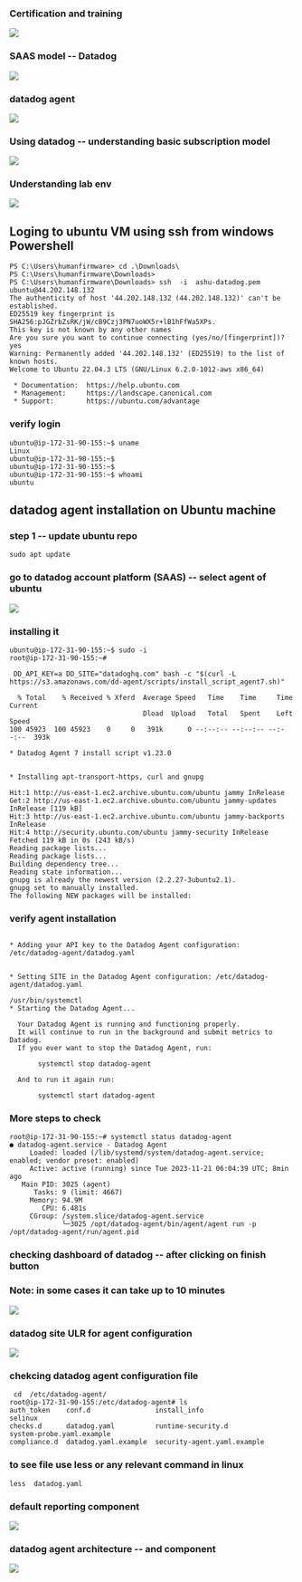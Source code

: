 ### Certification and training 

<img src="cert.png">

### SAAS model -- Datadog 

<img src="saas.png">

### datadog agent 

<img src="agent.png">

### Using datadog -- understanding basic subscription model 

<img src="model.png">

### Understanding lab env 

<img src="lab.png">


## Loging to ubuntu VM using ssh from windows Powershell

```
PS C:\Users\humanfirmware> cd .\Downloads\
PS C:\Users\humanfirmware\Downloads>
PS C:\Users\humanfirmware\Downloads> ssh  -i  ashu-datadog.pem   ubuntu@44.202.148.132
The authenticity of host '44.202.148.132 (44.202.148.132)' can't be established.
ED25519 key fingerprint is SHA256:pJGZrbZsRK/jW/cB9Czj3PN7uoWX5r+lB1hFfWa5XPs.
This key is not known by any other names
Are you sure you want to continue connecting (yes/no/[fingerprint])? yes
Warning: Permanently added '44.202.148.132' (ED25519) to the list of known hosts.
Welcome to Ubuntu 22.04.3 LTS (GNU/Linux 6.2.0-1012-aws x86_64)

 * Documentation:  https://help.ubuntu.com
 * Management:     https://landscape.canonical.com
 * Support:        https://ubuntu.com/advantage

```

### verify login 

```
ubuntu@ip-172-31-90-155:~$ uname
Linux
ubuntu@ip-172-31-90-155:~$
ubuntu@ip-172-31-90-155:~$
ubuntu@ip-172-31-90-155:~$ whoami
ubuntu
```

## datadog agent installation on Ubuntu machine 

### step 1 -- update ubuntu repo 

```
sudo apt update
```

### go to datadog account platform (SAAS) -- select agent of ubuntu 

<img src="select.png">

### installing it 

```
ubuntu@ip-172-31-90-155:~$ sudo -i
root@ip-172-31-90-155:~#

 DD_API_KEY=a DD_SITE="datadoghq.com" bash -c "$(curl -L https://s3.amazonaws.com/dd-agent/scripts/install_script_agent7.sh)"

  % Total    % Received % Xferd  Average Speed   Time    Time     Time  Current
                                 Dload  Upload   Total   Spent    Left  Speed
100 45923  100 45923    0     0   391k      0 --:--:-- --:--:-- --:--:--  393k

* Datadog Agent 7 install script v1.23.0


* Installing apt-transport-https, curl and gnupg

Hit:1 http://us-east-1.ec2.archive.ubuntu.com/ubuntu jammy InRelease
Get:2 http://us-east-1.ec2.archive.ubuntu.com/ubuntu jammy-updates InRelease [119 kB]
Hit:3 http://us-east-1.ec2.archive.ubuntu.com/ubuntu jammy-backports InRelease
Hit:4 http://security.ubuntu.com/ubuntu jammy-security InRelease
Fetched 119 kB in 0s (243 kB/s)
Reading package lists...
Reading package lists...
Building dependency tree...
Reading state information...
gnupg is already the newest version (2.2.27-3ubuntu2.1).
gnupg set to manually installed.
The following NEW packages will be installed:
```

### verify agent installation 

```

* Adding your API key to the Datadog Agent configuration: /etc/datadog-agent/datadog.yaml


* Setting SITE in the Datadog Agent configuration: /etc/datadog-agent/datadog.yaml

/usr/bin/systemctl
* Starting the Datadog Agent...

  Your Datadog Agent is running and functioning properly.
  It will continue to run in the background and submit metrics to Datadog.
  If you ever want to stop the Datadog Agent, run:

       systemctl stop datadog-agent

  And to run it again run:

       systemctl start datadog-agent
```

### More steps to check 

```
root@ip-172-31-90-155:~# systemctl status datadog-agent
● datadog-agent.service - Datadog Agent
     Loaded: loaded (/lib/systemd/system/datadog-agent.service; enabled; vendor preset: enabled)
     Active: active (running) since Tue 2023-11-21 06:04:39 UTC; 8min ago
   Main PID: 3025 (agent)
      Tasks: 9 (limit: 4667)
     Memory: 94.9M
        CPU: 6.481s
     CGroup: /system.slice/datadog-agent.service
             └─3025 /opt/datadog-agent/bin/agent/agent run -p /opt/datadog-agent/run/agent.pid

```

### checking dashboard of datadog -- after clicking on finish button 

### Note: in some cases it can take up to 10 minutes 

<img src="report.png">


### datadog site ULR for agent configuration 

<img src="site.png">

### chekcing datadog agent configuration file 

```
 cd  /etc/datadog-agent/
root@ip-172-31-90-155:/etc/datadog-agent# ls
auth_token    conf.d                install_info                 selinux
checks.d      datadog.yaml          runtime-security.d           system-probe.yaml.example
compliance.d  datadog.yaml.example  security-agent.yaml.example
```

### to see file use less or any relevant command in linux 

```
less  datadog.yaml
```


### default reporting component 

<img src="compo.png">

### datadog agent architecture -- and component 

<img src="arch.png">



